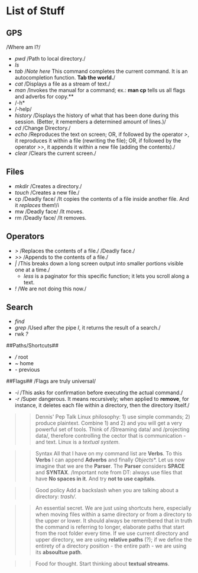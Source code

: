 # List of Stuff #

## GPS ##
/Where am I?/
- *pwd* /Path to local directory./
- *ls*
- *tab* /*Note here* This command completes the current command. It is an autocompletion function.  **Tab the world.**/
- *cat* /Displays a file as a stream of text./
- *man* /Invokes the manual for a command; ex.: **man cp** tells us all flags and adverbs for copy.**
- /-h*
- /-help/
- *history* /Displays the history of what that has been done during this session. (Better, it remembers a determined amount of lines.)/
- *cd* /Change Directory./
- *echo* /Reproduces the text on screen; OR, if followed by the operator *>*, it reproduces it within a file (rewriting the file); OR, if followed by the operator *>>*, it appends it within a new  file (adding the contents)./
- *clear* /Clears the current screen./

## Files ##
- *mkdir* /Creates a directory./
- *touch* /Creates a new file./
- cp /Deadly face/ /It copies the contents of a file inside another file. And it *replaces* them!/i
- mw /Deadly face/ /It moves.
- rm /Deadly face/ /It removes.

## Operators ##
- *>* /Replaces the contents of a file./ /Deadly face./
- *>>* /Appends to the contents of a file./
- *|* /This breaks down a long screen output into smaller portions visible one at a time./
	- *less* is a paginator for this specific function; it lets you scroll along a text.
- *!* /We are not doing this now./

## Search ##
- *find*
- *grep* /Used after the pipe *I*, it returns the result of a search./
- rwk *?*

##Paths/Shortcuts##
- */* root
- *~* home
- *-* previous


##Flags##
/Flags are truly universal/
- *-i* /This asks for confirmation before executing the actual command./
- *-r* /Super dangerous. It means recursively; when applied to **remove**, for instance, it deletes each file within a directory, then the directory itself./

>> Dennis' Pep Talk
Linux philosophy: 1) use simple commands; 2) produce plaintext.
Combine 1) and 2) and you will get a very powerful set of tools. Think of /Streaming data/ and /projecting data/, therefore controlling the cector that is communication - and text.
Linux is a *textual system*.

>> Syntax
All that I have on my command list are **Verbs**. To this **Verbs** I can append **Adverbs** and finally *Objects**.
Let us now imagine that we are the **Parser**. The **Parser** considers **SPACE** and **SYNTAX**. /Important note from DT: always use files that have **No spaces in it**. And try **not to use capitals**.

>> Good policy
Add a backslash when you are talking about a directory: *trash/*.

>>An essential secret.
We are just using shortcuts here, especially when moving files within a same directory or from a directory to the upper or lower. It should always be remembered that in truth the command is referring to longer, elaborate paths that start from the root folder every time. If we use current directory and upper directory, we are using **relative paths** (?); if we define the entirety of a directory position - the entire path - we are using its **absoultue path**.

>> Food for thought.
Start thinking about **textual streams**.
